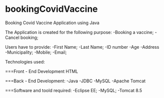 # bookingCovidVaccine
Booking Covid Vaccine Application using Java


The Application is created for the following purpose:
-Booking a vaccine;
-Cancel booking;

Users have to provide:
-First Name;
-Last Name;
-ID number
-Age
-Address
-Municipality;
-Mobile;
-Email;

Technologies used:

===Front - End Development
HTML

===Back - End Development:
-Java
-JDBC
-MySQL
-Apache Tomcat

===Software and toold required:
-Eclipse EE;
-MySQL;
-Tomcat 8.5


